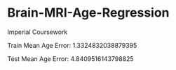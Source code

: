 # Brain-MRI-Age-Regression
Imperial Coursework


Train Mean Age Error:  1.3324832038879395

Test Mean Age Error:  4.8409516143798825

